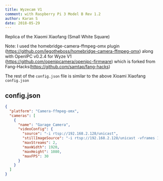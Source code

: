 ```yaml
---
title: Wyzecam V1
comment: with Raspberry Pi 3 Model B Rev 1.2
author: Karan S
date: 2018-05-29
---
```

Replica of the Xiaomi Xiaofang (Small White Square)

Note: I used the homebridge-camera-ffmpeg-omx plugin (https://github.com/legotheboss/homebridge-camera-ffmpeg-omx) along with OpenIPC v0.2.4 for Wyze V1 (https://github.com/openipcamera/openipc-firmware) which is forked from Fang-Hacks(https://github.com/samtap/fang-hacks)

The rest of the `config.json` file is similar to the above Xioami Xiaofang `config.json`

## config.json

```json
{
  "platform": "Camera-ffmpeg-omx",
  "cameras": [
    {
      "name": "Garage Camera",
      "videoConfig": {
      	"source": "-i rtsp://192.168.2.128/unicast",
        "stillImageSource": "-i rtsp://192.168.2.128/unicast -vframes 1 -r 1",
      	"maxStreams": 2,
      	"maxWidth": 1920,
      	"maxHeight": 1080,
      	"maxFPS": 30
      }
    }
  ]
}
```
